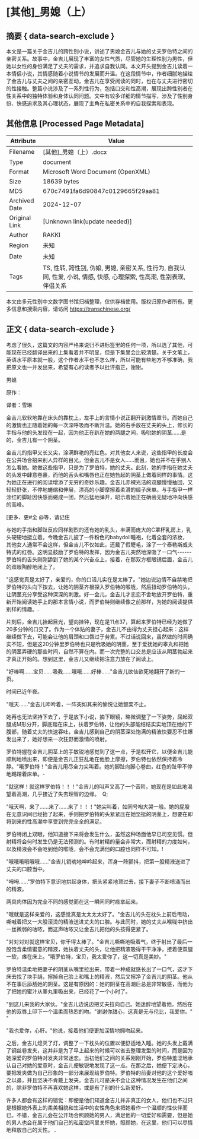 # [其他]_男媳（上）



## 摘要  { data-search-exclude }

<!-- tcd_abstract -->
本文是一篇关于金吉儿的跨性别小说，讲述了男媳金吉儿与她的丈夫罗伯特之间的亲密关系。故事中，金吉儿展现了丰富的女性气质，尽管她的生理性别为男性，但她以女性的身份满足了丈夫的需求，并追求自我认同。本文开头提到金吉儿读着一本情侣小说，其情感随着小说情节的发展而升温。在这段情节中，作者细腻地描绘了金吉儿与丈夫之间的亲密互动，金吉儿在享受阅读的同时，也在与丈夫进行密切的性接触。整篇小说涉及了一系列性行为，包括口交和性高潮，展现出跨性别者在性关系中的独特体验和身体认同问题。文中有较多详细的情节描写，涉及了性别身份、快感追求及其心理状态，展现了主角在私密关系中的自我探索和表现。

<!-- tcd_abstract_end -->

## 其他信息 [Processed Page Metadata]

| Attribute       | Value                                  |
|-----------------|----------------------------------------|
| Filename        | [其他]_男媳（上）.docx                             |
| Type            | document                                 |
| Format          | Microsoft Word Document (OpenXML)                               |
| Size            | 18639 bytes                           |
| MD5             | 670c7491fa6d90847c0129665f29aa81                                  |
| Archived Date   | 2024-12-07                             |
| Original Link   | [Unknown link(update needed)]                         |
| Author          | RAKKI                               |
| Region          | 未知                               |
| Date            | 未知                                 |
| Tags            | TS, 性转, 跨性别, 伪娘, 男媳, 亲密关系, 性行为, 自我认同, 性爱, 小说, 情感, 快感, 心理探索, 性高潮, 性别表现, 伴侣关系                                 |

本文由多元性别中文数字图书馆归档整理，仅供存档使用。版权归原作者所有。更多信息和搜索内容，请访问 <https://transchinese.org/>


## 正文 { data-search-exclude }

<!-- tcd_main_text -->
考虑了很久，这篇文的内容严格来说归不进标签里的任何一项，所以选了其他，可能现在已经翻译出来的上集看着并不明显，但是下集里会比较清楚。关于文笔上，英语水平原本就一般，这个作者水平也不怎么样，所以可能有些地方不够准确，我把原文也一并发出来，希望有心的读者予以批评指正，谢谢。

男媳

原作：

译者：雪琳

金吉儿软软地靠在床头的靠枕上，左手上的言情小说正翻开到激情章节。而她自己的激情也正随着她的每一次深呼吸而不断升温。她的右手放在丈夫的头上，修长的手指与他的头发绞在一起，因为他正在趴在她的两腿之间，吸吮她的阴茎......是的，金吉儿有一个阴茎。

金吉儿的指甲又长又尖，涂满鲜艳的亮红色。对其他女人来说，这些指甲的长度会在公共场合招来别人异样的目光，但金吉儿不是女人......而且，她也并不在乎别人怎么看她。她做这些指甲，只是为了罗伯特，她的丈夫。此刻，她的手指在她丈夫的头发中肆意卷裹，而他的舌头和嘴唇也正在她勃起的阴茎上做着同样的事情。这为她正在进行的阅读增添了无穷的奇妙乐趣。金吉儿赤裸光洁的双腿慢慢抽回，又轻轻舒张，不停地蜷缩和伸展，漂亮的小脚摩擦着柔滑的缎子床单。与手指甲一样涂红的脚趾因快感而蜷成一团，然后猛地弹开，昭示着她正在确凿无疑地冲向快感的高峰。

[更多、更#全 @等，请记住

与她的手指和脚趾反应同样剧烈的还有她的乳头，丰满而庞大的C罩杯乳房上，乳头硬硬地挺立着。今晚金吉儿披了一件粉色的babydoll睡袍，化着全套的浓妆，其他女人通常不会这样，但金吉儿不仅如此，还戴了假睫毛，涂了一个泰勒斯威夫特式的红唇。这明显鼓励了罗伯特的发挥，因为金吉儿突然地深吸了一口气------罗伯特的舌头刚刚舔到了她的某个兴奋点上，接着，在那双方框眼镜后面，金吉儿的双眼陶醉地闭上了。

"这感觉真是太好了，亲爱的，你的口活儿实在是太棒了。"她边说边情不自禁地把罗伯特的头向下按去，让她的阴茎齐根探入罗伯特的喉咙，然后扭动罗伯特的头，让阴茎充分享受这种深深的刺激。好一会儿，金吉儿才恋恋不舍地放开罗伯特，重新开始阅读她手上的那本言情小说，而罗伯特则继续像之前那样，为她的阅读提供别样的情趣。.

片刻后，金吉儿抬起目光，望向挂钟，现在是11点37，算起来罗伯特已经为她做了20多分钟的口交了。作为一个体贴的妻子，金吉儿不由得为丈夫担心起来：这样继续做下去，可能会让他的肩颈和口唇过于劳累。不过话说回来，虽然做的时间确实不短，但是这20分钟里罗伯特也只是吮吸她的阴茎，至于爱抚她的睾丸和把她的阴茎弄硬的那些时间，自然不算在内。而一次完整的口交总是应该从阴茎勃起来才真正开始的。想到这里，金吉儿又继续把注意力放在了阅读上。

"好棒啊......宝贝......吸我......哦哦......好棒......"金吉儿欲仙欲死地翻开了新的一页。

时间已近午夜。

"哦天......"金吉儿呻吟着，一阵突如其来的愉悦让她颤栗不止。

她再也无法坚持下去了，于是放下小说，摘下眼镜，略微调整了一下姿势，屈起双腿成M形分开，脚底踏在床上，扶着罗伯特，让他的头部能结结实实地顶在她的下腹部，随着丈夫的快速吞吐，金吉儿感到自己的阴茎深处饱满的精液快要忍不住爆发出来了，她好想来一次狂野而激情的喷射。

罗伯特握在金吉儿阴茎上的手敏锐地感觉到了这一点，于是松开它，以便金吉儿能顺利地喷出来，即便是金吉儿正狂乱地在他脸上摩擦，罗伯特也依然保持着冷静。"哦罗伯特！"金吉儿用尽全力尖叫着。她的脚趾向脚心卷曲，红色的趾甲不停地踢蹭着床单。-

"就这样！就这样罗伯特！！！"金吉儿的叫声又高了一个音阶。她现在是如此地渴望着高潮，几乎接近了失去理智的边缘。  Q;

"哦天啊，来了......来了......来了！！！"她尖叫着，如同号啕大哭一般。她的屁股在无意识间已经抬了起来，手则把罗伯特的头紧紧压在她坚挺的阴茎上，想要在即将到来的性高潮中享受到完完全全的满足。

罗伯特闭上双眼，他知道接下来将会发生什么，虽然这种场面他早已司空见惯。但射精将会何时发生仍是无法预测的。有时射精的量会非常大，而射精的力度如何，以及精液会不会呛到他的喉咙，会不会充满他的口腔也同样不可知。!

"哦哦哦哦哦哦......"金吉儿销魂地呻吟起来，浑身一阵颤抖，把第一股精液送进了丈夫的口腔当中。

"呣呣......"罗伯特下意识地拱起身体，把头紧紧地顶过去，接下妻子不断喷涌而出的精液。

两具肉体因为完全不同的感觉而在这一瞬间同时痉挛起来。

"哦就是这样亲爱的，这感觉真是太太太太好了。"金吉儿的头在枕头上前后甩动，嘶喊着把又一大股滚烫的精液送进丈夫的口腔。与此同时，她的丈夫从喉咙中挤出一丝微弱的咕哝，而这声咕哝又让金吉儿把他的头按得更紧了。

"对对对对就这样宝贝，你干得太棒了。"金吉儿嘶嘶地吸着气，终于射出了最后一股饱含柔情蜜意的精液，她扶着丈夫的头，让他把精液吸得干干净净，接着便双腿一软，瘫在床上。"哦罗伯特，宝贝，我太爱你了，这一切真是美妙。"

罗伯特温柔地把妻子的阴茎从嘴里拉出来，带着一种成就感长出了一口气，这才下床去找了块手绢，擦掉自己脸上和嘴上的精液，然后又擦净了金吉儿的阴茎。他从不在事后舔舐她的阴茎。这是有原因的：她的阴茎在高潮后总是非常敏感，而他为了把她的蜜汁从睾丸里吸出来，已经花了一个小时了。

"到这儿来我的大家伙。"金吉儿边说边把丈夫拉向自己。她迷醉地望着他，然后在他的双唇上印下一个温柔而热烈的吻。"谢谢你甜心，这真是无与伦比，我爱你。" "

"我也爱你，心肝。"他说，接着他们便更加深情地拥吻起来。

之后，金吉儿熄灭了灯，调整了一下枕头的位置以便舒适地入睡。她的头发上戴满了钢丝卷发夹，这并非是为了早上起来的时候可以省去整理发型的时间，而是因为她深爱的罗伯特对发夹非常迷恋。当初他们之间的关系刚刚开始，罗伯特羞涩地承认自己对她的爱意时，金吉儿便敏锐地发现了这一点。在那之后，她便下定决心，要把发夹做为自己形象的一部分来展现给罗伯特。罗伯特的前妻对他的这个爱好嗤之以鼻，并且坚决不肯戴上发夹。金吉儿可是决不会让这种情况发生在他们之间的，除非罗伯特不再喜欢她这样，或是有了别的什么新爱好。

许多人都会有这样的错觉：即便是他们知道金吉儿并非真正的女人，他们也不过只是根据她外表上的柔美相貌和生活中的女性角色来把她看作一个温顺的性伙伴而已。不错，金吉儿会在公开场合照顾她的男人，满足他的一切爱好和需要，但是她的男人也会在属于他们自己的私密空间里关怀她，照顾她，在这里，他们可以尽情地释放自己的天性。 .
<!-- tcd_main_text_end -->

